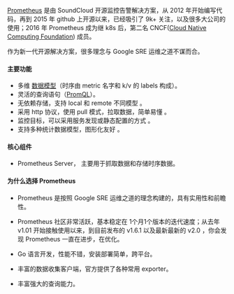 [Prometheus](https://prometheus.io) 是由 SoundCloud 开源监控告警解决方案，从 2012 年开始编写代码，再到 2015 年 github 上开源以来，已经吸引了 9k+ 关注，以及很多大公司的使用；2016 年 Prometheus 成为继 k8s 后，第二名 CNCF\([Cloud Native Computing Foundation](https://cncf.io/)\) 成员。

作为新一代开源解决方案，很多理念与 Google SRE 运维之道不谋而合。

#### **主要功能**

* 多维 [数据模型](https://prometheus.io/docs/concepts/data_model/)（时序由 metric 名字和 k/v 的 labels 构成）。
* 灵活的查询语句（[PromQL](https://prometheus.io/docs/querying/basics/)）。
* 无依赖存储，支持 local 和 remote 不同模型 。
* 采用 http 协议，使用 pull 模式，拉取数据，简单易懂 。
* 监控目标，可以采用服务发现或静态配置的方式 。
* 支持多种统计数据模型，图形化友好 。

#### **核心组件**

* Prometheus Server， 主要用于抓取数据和存储时序数据。

#### 为什么选择 Prometheus

* Prometheus 是按照 Google SRE 运维之道的理念构建的，具有实用性和前瞻性。

* Prometheus 社区非常活跃，基本稳定在 1个月1个版本的迭代速度；从去年 v1.01 开始接触使用以来，到目前发布的 v1.6.1 以及最新最新的 v2.0 ，你会发现 Prometheus 一直在进步，在优化。

* Go 语言开发，性能不错，安装部署简单，跨平台。

* 丰富的数据收集客户端，官方提供了各种常用 exporter。

* 丰富强大的查询能力。



